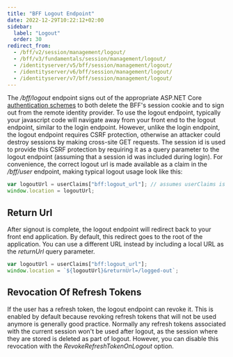 ```yaml
---
title: "BFF Logout Endpoint"
date: 2022-12-29T10:22:12+02:00
sidebar:
  label: "Logout"
  order: 30
redirect_from:
  - /bff/v2/session/management/logout/
  - /bff/v3/fundamentals/session/management/logout/
  - /identityserver/v5/bff/session/management/logout/
  - /identityserver/v6/bff/session/management/logout/
  - /identityserver/v7/bff/session/management/logout/
---
```


The */bff/logout* endpoint signs out of the appropriate ASP.NET Core [authentication schemes](/bff/fundamentals/session/handlers) to both delete the BFF's session cookie and to sign out from the remote identity provider. To use the logout endpoint, typically your javascript code will navigate away from your front end to the logout endpoint, similar to the login endpoint. However, unlike the login endpoint, the logout endpoint requires CSRF protection, otherwise an attacker could destroy sessions by making cross-site GET requests. The session id is used to provide this CSRF protection by requiring it as a query parameter to the logout endpoint (assuming that a session id was included during login). For convenience, the correct logout url is made available as a claim in the */bff/user* endpoint, making typical logout usage look like this:
 
```js
var logoutUrl = userClaims["bff:logout_url"]; // assumes userClaims is the result of a call to /bff/user
window.location = logoutUrl;
```

## Return Url
After signout is complete, the logout endpoint will redirect back to your front end application. By default, this redirect goes to the root of the application. You can use a different URL instead by including a local URL as the *returnUrl* query parameter. 
```js
var logoutUrl = userClaims["bff:logout_url"];
window.location = `${logoutUrl}&returnUrl=/logged-out`;
```

## Revocation Of Refresh Tokens
If the user has a refresh token, the logout endpoint can revoke it. This is enabled by default because revoking refresh tokens that will not be used anymore is generally good practice. Normally any refresh tokens associated with the current session won't be used after logout, as the session where they are stored is deleted as part of logout. However, you can disable this revocation with the *RevokeRefreshTokenOnLogout* option.

